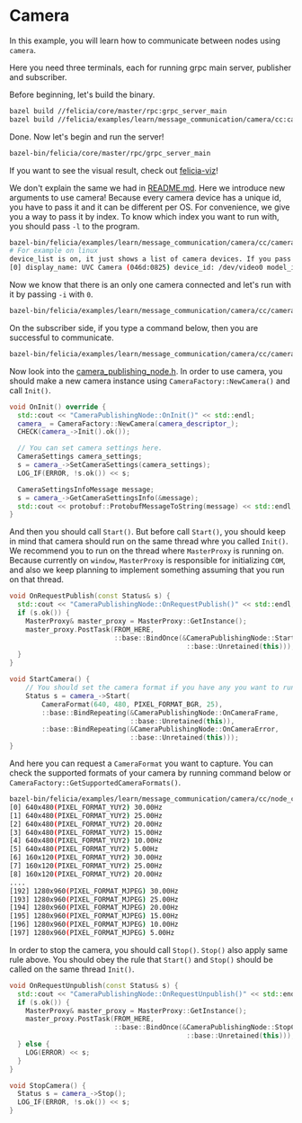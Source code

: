 # Camera

In this example, you will learn how to communicate between nodes using `camera`.

Here you need three terminals, each for running grpc main server, publisher and subscriber.

Before beginning, let's build the binary.

```bash
bazel build //felicia/core/master/rpc:grpc_server_main
bazel build //felicia/examples/learn/message_communication/camera/cc:camera_node_creator
```

Done. Now let's begin and run the server!

```bash
bazel-bin/felicia/core/master/rpc/grpc_server_main
```

If you want to see the visual result, check out [felicia-viz](/felicia-viz/README.md)!

We don't explain the same we had in [README.md](/felicia/examples/learn/message_communication/protobuf/cc/README.md). Here we introduce new arguments to use camera! Because every camera device has a unique id, you have to pass it and it can be different per OS. For convenience, we give you a way to pass it by index. To know which index you want to run with, you should pass `-l` to the program.

```bash
bazel-bin/felicia/examples/learn/message_communication/camera/cc/camera_node_creator -l
# For example on linux
device_list is on, it just shows a list of camera devices. If you pass -i(--device_index) with the -l then you can iterate the camera formats the device supports.
[0] display_name: UVC Camera (046d:0825) device_id: /dev/video0 model_id: 046d:0825
```

Now we know that there is an only one camera connected and let's run with it by passing `-i` with `0`.

```bash
bazel-bin/felicia/examples/learn/message_communication/camera/cc/camera_node_creator -t message -p -i 0
```

On the subscriber side, if you type a command below, then you are successful to communicate.

```bash
bazel-bin/felicia/examples/learn/message_communication/camera/cc/camera_node_creator -t message
```

Now look into the [camera_publishing_node.h](camera_publishing_node.h). In order to use camera, you should make a new camera instance using `CameraFactory::NewCamera()` and call `Init()`.

```c++
void OnInit() override {
  std::cout << "CameraPublishingNode::OnInit()" << std::endl;
  camera_ = CameraFactory::NewCamera(camera_descriptor_);
  CHECK(camera_->Init().ok());

  // You can set camera settings here.
  CameraSettings camera_settings;
  s = camera_->SetCameraSettings(camera_settings);
  LOG_IF(ERROR, !s.ok()) << s;

  CameraSettingsInfoMessage message;
  s = camera_->GetCameraSettingsInfo(&message);
  std::cout << protobuf::ProtobufMessageToString(message) << std::endl;
}
```

And then you should call `Start()`. But before call `Start()`, you should keep in mind that camera should run on the same thread whre you called `Init()`. We recommend you to run on the thread where `MasterProxy` is running on. Because currently on `window`, `MasterProxy` is responsible for initializing `COM`, and also we keep planning to implement something assuming that you run on that thread.

```c++
void OnRequestPublish(const Status& s) {
  std::cout << "CameraPublishingNode::OnRequestPublish()" << std::endl;
  if (s.ok()) {
    MasterProxy& master_proxy = MasterProxy::GetInstance();
    master_proxy.PostTask(FROM_HERE,
                          ::base::BindOnce(&CameraPublishingNode::StartCamera,
                                            ::base::Unretained(this)));
  }
}

void StartCamera() {
    // You should set the camera format if you have any you want to run with.
    Status s = camera_->Start(
        CameraFormat(640, 480, PIXEL_FORMAT_BGR, 25),
        ::base::BindRepeating(&CameraPublishingNode::OnCameraFrame,
                              ::base::Unretained(this)),
        ::base::BindRepeating(&CameraPublishingNode::OnCameraError,
                              ::base::Unretained(this)));
}
```

And here you can request a `CameraFormat` you want to capture. You can check the supported formats of your camera by running command below or `CameraFactory::GetSupportedCameraFormats()`.

```bash
bazel-bin/felicia/examples/learn/message_communication/camera/cc/node_creator -l -i 0
[0] 640x480(PIXEL_FORMAT_YUY2) 30.00Hz
[1] 640x480(PIXEL_FORMAT_YUY2) 25.00Hz
[2] 640x480(PIXEL_FORMAT_YUY2) 20.00Hz
[3] 640x480(PIXEL_FORMAT_YUY2) 15.00Hz
[4] 640x480(PIXEL_FORMAT_YUY2) 10.00Hz
[5] 640x480(PIXEL_FORMAT_YUY2) 5.00Hz
[6] 160x120(PIXEL_FORMAT_YUY2) 30.00Hz
[7] 160x120(PIXEL_FORMAT_YUY2) 25.00Hz
[8] 160x120(PIXEL_FORMAT_YUY2) 20.00Hz
....
[192] 1280x960(PIXEL_FORMAT_MJPEG) 30.00Hz
[193] 1280x960(PIXEL_FORMAT_MJPEG) 25.00Hz
[194] 1280x960(PIXEL_FORMAT_MJPEG) 20.00Hz
[195] 1280x960(PIXEL_FORMAT_MJPEG) 15.00Hz
[196] 1280x960(PIXEL_FORMAT_MJPEG) 10.00Hz
[197] 1280x960(PIXEL_FORMAT_MJPEG) 5.00Hz
```

In order to stop the camera, you should call `Stop()`. `Stop()` also apply same rule above. You should obey the rule that `Start()` and `Stop()` should be called on the same thread `Init()`.

```c++
void OnRequestUnpublish(const Status& s) {
  std::cout << "CameraPublishingNode::OnRequestUnpublish()" << std::endl;
  if (s.ok()) {
    MasterProxy& master_proxy = MasterProxy::GetInstance();
    master_proxy.PostTask(FROM_HERE,
                          ::base::BindOnce(&CameraPublishingNode::StopCamera,
                                            ::base::Unretained(this)));
  } else {
    LOG(ERROR) << s;
  }
}

void StopCamera() {
  Status s = camera_->Stop();
  LOG_IF(ERROR, !s.ok()) << s;
}
```
